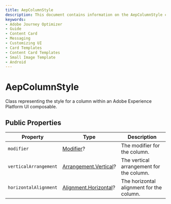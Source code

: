 ```yaml
---
title: AepColumnStyle
description: This document contains information on the AepColumnStyle class.
keywords:
- Adobe Journey Optimizer
- Guide
- Content Card
- Messaging
- Customizing UI
- Card Templates
- Content Card Templates
- Small Image Template
- Android
---
```


# AepColumnStyle

Class representing the style for a column within an Adobe Experience Platform UI composable.

## Public Properties

| Property              | Type                                                         | Description                              |
| --------------------- | ------------------------------------------------------------ | ---------------------------------------- |
| `modifier`            | [Modifier](https://developer.android.com/reference/kotlin/androidx/compose/ui/Modifier)? | The modifier for the column.             |
| `verticalArrangement` | [Arrangement.Vertical](https://developer.android.com/reference/kotlin/androidx/compose/foundation/layout/Arrangement.Vertical)? | The vertical arrangement for the column. |
| `horizontalAlignment` | [Alignment.Horizontal](https://developer.android.com/reference/kotlin/androidx/compose/ui/Alignment.Horizontal?hl=en)? | The horizontal alignment for the column. |

